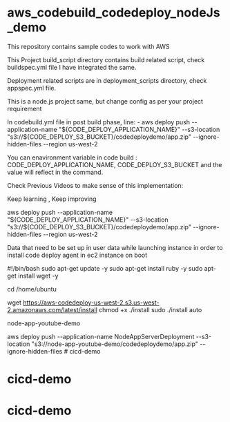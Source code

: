 # aws_codebuild_codedeploy_nodeJs_demo
This repository contains sample codes to work with AWS 

This Project build_script directory contains build related script, check buildspec.yml file I have integrated the same. 

Deployment related scripts are in deployment_scripts directory, check appspec.yml file. 


This is a node.js project same, but change config as per your project requirement 


In codebuild.yml file in post build phase, line:
      - aws deploy push --application-name "${CODE_DEPLOY_APPLICATION_NAME}" --s3-location "s3://${CODE_DEPLOY_S3_BUCKET}/codedeploydemo/app.zip" --ignore-hidden-files --region us-west-2

You can enavironment variable in code build : CODE_DEPLOY_APPLICATION_NAME, CODE_DEPLOY_S3_BUCKET and the value will reflect in the command. 

Check Previous Videos to make sense of this implementation:



Keep learning , Keep improving 


aws deploy push --application-name "${CODE_DEPLOY_APPLICATION_NAME}" --s3-location "s3://${CODE_DEPLOY_S3_BUCKET}/codedeploydemo/app.zip" --ignore-hidden-files --region us-west-2


Data that need to be set up in user data while launching instance in order to install code deploy agent in ec2 instance on boot

#!/bin/bash
sudo apt-get update -y 
sudo apt-get install ruby -y
sudo apt-get install wget -y

cd /home/ubuntu

wget https://aws-codedeploy-us-west-2.s3.us-west-2.amazonaws.com/latest/install
chmod +x ./install
sudo ./install auto


node-app-youtube-demo


aws deploy push --application-name NodeAppServerDeployment --s3-location "s3://node-app-youtube-demo/codedeploydemo/app.zip" --ignore-hidden-files # cicd-demo
# cicd-demo
# cicd-demo
